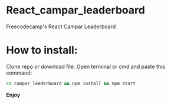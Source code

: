 # React_campar_leaderboard

Freecodecamp's React Campar Leaderboard

# How to install:

Clone repo or download file. Open terminal or cmd and paste this command:

```bash
cd campar_leaderboard && npm install && npm start
```

**Enjoy**
